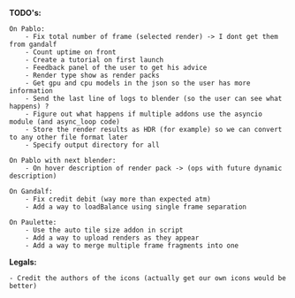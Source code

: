 **TODO's:**

    On Pablo:
        - Fix total number of frame (selected render) -> I dont get them from gandalf
        - Count uptime on front
        - Create a tutorial on first launch
        - Feedback panel of the user to get his advice
        - Render type show as render packs
        - Get gpu and cpu models in the json so the user has more information
        - Send the last line of logs to blender (so the user can see what happens) ?
        - Figure out what happens if multiple addons use the asyncio module (and async_loop code)
        - Store the render results as HDR (for example) so we can convert to any other file format later
        - Specify output directory for all

    On Pablo with next blender:
        - On hover description of render pack -> (ops with future dynamic description)

    On Gandalf:
        - Fix credit debit (way more than expected atm)
        - Add a way to loadBalance using single frame separation

    On Paulette:
        - Use the auto tile size addon in script
        - Add a way to upload renders as they appear
        - Add a way to merge multiple frame fragments into one

**Legals:**

    - Credit the authors of the icons (actually get our own icons would be better)
